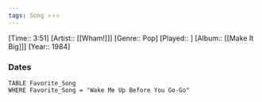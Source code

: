 ```yaml
---
tags: Song ⭐⭐⭐ 
---
```

[Time:: 3:51]
[Artist:: [[Wham!]]]
[Genre:: Pop]
[Played:: ]
[Album:: [[Make It Big]]]
[Year:: 1984]
### Dates
````dataview
TABLE Favorite_Song
WHERE Favorite_Song = "Wake Me Up Before You Go-Go"
````